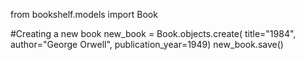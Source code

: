 from bookshelf.models import Book

#Creating a new book
new_book = Book.objects.create(
    title="1984", 
    author="George Orwell", 
    publication_year=1949)
new_book.save()
